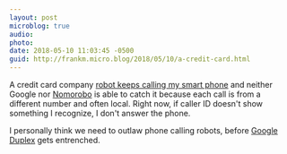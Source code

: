 ```yaml
---
layout: post
microblog: true
audio: 
photo: 
date: 2018-05-10 11:03:45 -0500
guid: http://frankm.micro.blog/2018/05/10/a-credit-card.html
---
```

A credit card company [robot keeps calling my smart phone](https://www.theverge.com/2018/3/6/17071478/spam-calls-how-to-stop-block-robocalls-robots-scam-iphone-android) and neither Google nor [Nomorobo](https://play.google.com/store/apps/details?id=com.nomorobo&hl=en_US) is able to catch it because each call is from a different number and often local. Right now, if caller ID doesn't show something I recognize, I don't answer the phone. 

I personally think we need to outlaw phone calling robots, before [Google Duplex](https://www.theverge.com/2018/5/9/17335710/google-duplex-phone-call-ai-assistant-service-industry) gets entrenched.
